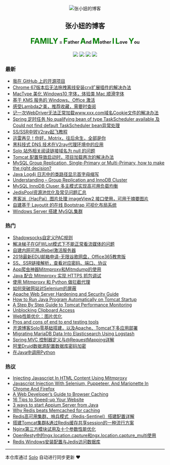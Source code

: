 <p align="center"><img alt="张小妞的博客" src="https://fuyiyi.imdo.co/favicon.png"></p><h2 align="center">
张小妞的博客
</h2>

<h4 align="center"><font color="green" size="5em"><strong>FAMILY</strong></font> = <font color="green" size="5em"><strong>F</strong></font>ather <font color="green" size="5em"><strong>A</strong></font>nd <font color="green" size="5em"><strong>M</strong></font>other <font color="green" size="5em"><strong>I</strong></font> <font color="green" size="5em"><strong>L</strong></font>ove <font color="green" size="5em"><strong>Y</strong></font>ou</h4>
<p align="center"><a title="张小妞的博客" target="_blank" href="https://github.com/zxniuniu/solo-blog"><img src="https://img.shields.io/github/last-commit/zxniuniu/solo-blog.svg?style=flat-square&color=FF9900"></a>
<a title="GitHub repo size in bytes" target="_blank" href="https://github.com/zxniuniu/solo-blog"><img src="https://img.shields.io/github/repo-size/zxniuniu/solo-blog.svg?style=flat-square"></a>
<a title="Solo Version" target="_blank" href="https://github.com/b3log/solo/releases"><img src="https://img.shields.io/badge/solo-3.6.5-f1e05a.svg?style=flat-square&color=blueviolet"></a>
<a title="Hits" target="_blank" href="https://github.com/b3log/hits"><img src="https://hits.b3log.org/zxniuniu/solo-blog.svg"></a></p>

### 最新

* [我在 GitHub 上的开源项目](https://fuyiyi.imdo.co/my-github-repos)
* [Chrome 67版本后无法拖拽离线安装crx扩展插件的解决办法](https://fuyiyi.imdo.co/articles/2019/08/12/1565575993052.html)
* [MacType 美化 Windows10 字体，体验类 Mac 顺滑字体](https://fuyiyi.imdo.co/articles/2019/08/09/1565314018351.html)
* [基于 KMS 服务的 Windows、Office 激活](https://fuyiyi.imdo.co/articles/2019/07/18/1563456163229.html)
* [感受Lambda之美，推荐收藏，需要时查阅](https://fuyiyi.imdo.co/articles/2019/06/09/1560086633135.html)
* [记一次WebDriver无法正常加载www.xxx.com域名Cookie文件的解决办法](https://fuyiyi.imdo.co/articles/2019/05/29/1559101766149.html)
* [Spring 定时任务 No qualifying bean of type TaskScheduler available 及 Could not find default TaskScheduler bean异常处理](https://fuyiyi.imdo.co/articles/2019/05/29/1559099232927.html)
* [SS/SSR中转V2ray起飞教程](https://fuyiyi.imdo.co/articles/2019/05/23/1558608311047.html)
* [迅雷再见！你好，Motrix，往后余生，全部是你](https://fuyiyi.imdo.co/articles/2019/05/22/1558521398548.html)
* [黑科技式 DNS 技术在V2ray代理环境中的应用](https://fuyiyi.imdo.co/articles/2019/05/21/1558442529612.html)
* [Solo 站外相关阅读链接域名为 null 的问题](https://fuyiyi.imdo.co/articles/2019/05/11/1557559874495.html)
* [Tomcat 配置导致启动时，项目加载两次的解决办法](https://fuyiyi.imdo.co/articles/2019/05/11/1557556661045.html)
* [MySQL Group Replication, Single-Primary or Multi-Primary, how to make the right decision?](https://fuyiyi.imdo.co/articles/2019/03/21/1553148807220.html)
* [Java Log4j 日志中的类路径显示首字母缩写](https://fuyiyi.imdo.co/articles/2019/03/21/1553147675859.html)
* [Understanding – Group Replication and InnoDB Cluster](https://fuyiyi.imdo.co/articles/2019/03/16/1552743939239.html)
* [MySQL InnoDB Cluser 多主模式实现高可用负载均衡](https://fuyiyi.imdo.co/articles/2019/03/16/1552738515472.html)
* [JedisPool资源池优化及常见问题汇总](https://fuyiyi.imdo.co/articles/2019/03/12/1552377395451.html)
* [黑客派（HacPai）图片处理 imageView2 接口使用，可用于摘要图片](https://fuyiyi.imdo.co/articles/2019/02/25/1551085983283.html)
* [自建基于 Layoutit 的在线 Bootstrap 可视化布局系统](https://fuyiyi.imdo.co/articles/2019/02/25/1551064941317.html)
* [Windows Server 搭建 MySQL集群](https://fuyiyi.imdo.co/articles/2019/02/23/1550894766125.html)

### 热门

* [Shadowsocks自定义PAC规则](https://fuyiyi.imdo.co/articles/2018/09/30/1538314978887.html)
* [解决梯子在GFWList模式下不能正常看流媒体的问题](https://fuyiyi.imdo.co/articles/2018/10/26/1540532958285.html)
* [自建内网可用JRebel激活服务器](https://fuyiyi.imdo.co/articles/2018/10/09/1539066409411.html)
* [2018最新EDU邮箱申请-无限谷歌网盘，Office365教育版](https://fuyiyi.imdo.co/articles/2018/11/04/1541296167680.html)
* [SS、SSR链接解析，查看对应密码、端口、协议](https://fuyiyi.imdo.co/articles/2018/10/24/1540351937866.html)
* [App爬虫神器Mitmproxy和Mitmdump的使用](https://fuyiyi.imdo.co/articles/2018/10/12/1539357030798.html)
* [Java 配合 Mitmproxy 实现 HTTPS 抓包调试](https://fuyiyi.imdo.co/articles/2018/10/10/1539181755175.html)
* [使用 Mitmproxy 和 Python 做拦截代理](https://fuyiyi.imdo.co/articles/2018/10/10/1539183788285.html)
* [如何突破网站对Selenium的屏蔽](https://fuyiyi.imdo.co/articles/2018/10/12/1539355419624.html)
* [Apache Web Server Hardening and Security Guide](https://fuyiyi.imdo.co/articles/2018/10/04/1538621106899.html)
* [How to Run Java Program Automatically on Tomcat Startup](https://fuyiyi.imdo.co/articles/2018/10/09/1539064578164.html)
* [A Step By Step Guide to Tomcat Performance Monitoring](https://fuyiyi.imdo.co/articles/2018/11/22/1542873600838.html)
* [ Unblocking Clipboard Access](https://fuyiyi.imdo.co/articles/2018/11/21/1542762548365.html)
* [Web性能优化：图片优化](https://fuyiyi.imdo.co/articles/2018/10/21/1540107913766.html)
* [Pros and cons of end to end testing tools](https://fuyiyi.imdo.co/articles/2018/11/24/1543063983807.html)
* [开源博客Solo零基础搭建，以及Apache、Tomcat下多应用部署](https://fuyiyi.imdo.co/articles/2018/09/08/1536376494775.html)
* [Migrating MariaDB Data Into Elasticsearch Using Logstash](https://fuyiyi.imdo.co/articles/2019/01/04/1546576680169.html)
* [Spring MVC 控制器定义与@RequestMapping详解](https://fuyiyi.imdo.co/articles/2018/12/23/1545494483392.html)
* [阿里Druid数据源配置数据库密码加密](https://fuyiyi.imdo.co/articles/2018/09/18/1537258285996.html)
* [在Java中调用Python](https://fuyiyi.imdo.co/articles/2018/09/09/1536454673406.html)

### 热议

* [Injecting Javascript In HTML Content Using Mitmproxy](https://fuyiyi.imdo.co/articles/2018/10/11/1539269886178.html)
* [Javascript Injection With Selenium, Puppeteer, And Marionette In Chrome And Firefox](https://fuyiyi.imdo.co/articles/2018/10/12/1539357955729.html)
* [A Web Developer’s Guide to Browser Caching](https://fuyiyi.imdo.co/articles/2018/10/18/1539837869502.html)
* [16 Tips to Speed-up Your Website](https://fuyiyi.imdo.co/articles/2018/10/18/1539848872657.html)
* [3 ways to start Appium Server from Java](https://fuyiyi.imdo.co/articles/2018/11/04/1541295639948.html)
* [Why Redis beats Memcached for caching](https://fuyiyi.imdo.co/articles/2019/02/02/1549069716678.html)
* [Redis高可用集群、哨兵模式（Redis-Sentinel）搭建配置详解](https://fuyiyi.imdo.co/articles/2019/02/02/1549076687909.html)
* [搭建Tomcat集群&通过Redis缓存共享session的一种流行方案](https://fuyiyi.imdo.co/articles/2019/02/02/1549081414704.html)
* [Nginx第三方模块试用及十个参数性能优化](https://fuyiyi.imdo.co/articles/2019/02/19/1550554739444.html)
* [OpenResty中的ngx.location.capture和ngx.location.capture_multi使用](https://fuyiyi.imdo.co/articles/2019/02/21/1550713663087.html)
* [Redis Windows安装配置与Jedis访问数据库](https://fuyiyi.imdo.co/articles/2018/09/20/1537429625713.html)

---

本仓库通过 [Solo](https://github.com/b3log/solo) 自动进行同步更新 ❤️ 